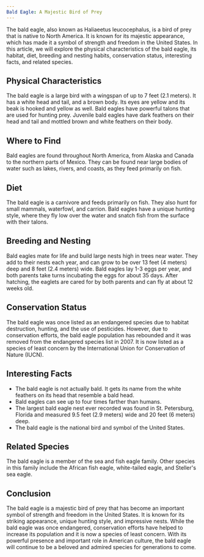 ```yaml
---
Bald Eagle: A Majestic Bird of Prey
---
```


The bald eagle, also known as Haliaeetus leucocephalus, is a bird of prey that is native to North America. It is known for its majestic appearance, which has made it a symbol of strength and freedom in the United States. In this article, we will explore the physical characteristics of the bald eagle, its habitat, diet, breeding and nesting habits, conservation status, interesting facts, and related species.

## Physical Characteristics

The bald eagle is a large bird with a wingspan of up to 7 feet (2.1 meters). It has a white head and tail, and a brown body. Its eyes are yellow and its beak is hooked and yellow as well. Bald eagles have powerful talons that are used for hunting prey. Juvenile bald eagles have dark feathers on their head and tail and mottled brown and white feathers on their body.

## Where to Find

Bald eagles are found throughout North America, from Alaska and Canada to the northern parts of Mexico. They can be found near large bodies of water such as lakes, rivers, and coasts, as they feed primarily on fish.

## Diet

The bald eagle is a carnivore and feeds primarily on fish. They also hunt for small mammals, waterfowl, and carrion. Bald eagles have a unique hunting style, where they fly low over the water and snatch fish from the surface with their talons.

## Breeding and Nesting

Bald eagles mate for life and build large nests high in trees near water. They add to their nests each year, and can grow to be over 13 feet (4 meters) deep and 8 feet (2.4 meters) wide. Bald eagles lay 1-3 eggs per year, and both parents take turns incubating the eggs for about 35 days. After hatching, the eaglets are cared for by both parents and can fly at about 12 weeks old.

## Conservation Status

The bald eagle was once listed as an endangered species due to habitat destruction, hunting, and the use of pesticides. However, due to conservation efforts, the bald eagle population has rebounded and it was removed from the endangered species list in 2007. It is now listed as a species of least concern by the International Union for Conservation of Nature (IUCN).

## Interesting Facts

-   The bald eagle is not actually bald. It gets its name from the white feathers on its head that resemble a bald head.
-   Bald eagles can see up to four times farther than humans.
-   The largest bald eagle nest ever recorded was found in St. Petersburg, Florida and measured 9.5 feet (2.9 meters) wide and 20 feet (6 meters) deep.
-   The bald eagle is the national bird and symbol of the United States.

## Related Species

The bald eagle is a member of the sea and fish eagle family. Other species in this family include the African fish eagle, white-tailed eagle, and Steller's sea eagle.

## Conclusion

The bald eagle is a majestic bird of prey that has become an important symbol of strength and freedom in the United States. It is known for its striking appearance, unique hunting style, and impressive nests. While the bald eagle was once endangered, conservation efforts have helped to increase its population and it is now a species of least concern. With its powerful presence and important role in American culture, the bald eagle will continue to be a beloved and admired species for generations to come.
